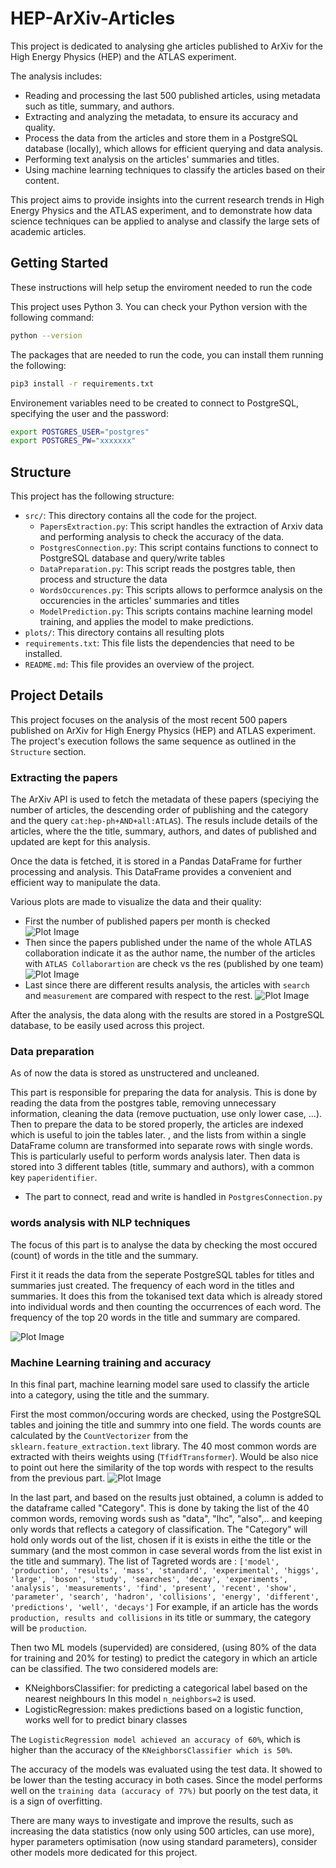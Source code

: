 # HEP-ArXiv-Articles

This project is dedicated to analysing ghe articles published to ArXiv for the High Energy Physics (HEP) and the ATLAS experiment.

The analysis includes:

- Reading and processing the last 500 published articles, using metadata such as title, summary, and authors.
- Extracting and analyzing the metadata, to ensure its accuracy and quality.
- Process the data from the articles and store them in a PostgreSQL database (locally), which allows for efficient querying and data analysis.
- Performing text analysis on the articles' summaries and titles.
- Using machine learning techniques to classify the articles based on their content.

This project aims to provide insights into the current research trends in High Energy Physics and the ATLAS experiment, and to demonstrate how data science techniques can be applied to analyse and classify the large sets of academic articles.


## Getting Started

These instructions will help setup the enviroment needed to run the code

This project uses Python 3. You can check your Python version with the following command:

```bash
python --version
```
The packages that are needed to run the code, you can install them running the following:

```bash
pip3 install -r requirements.txt
```
Environement variables need to be created to connect to PostgreSQL, specifying the user and the password:
```bash
export POSTGRES_USER="postgres"
export POSTGRES_PW="xxxxxxx"
```

## Structure

This project has the following structure:

- `src/`: This directory contains all the code for the project.
  - `PapersExtraction.py`: This script handles the extraction of Arxiv data and performing analysis to check the accuracy of the data.
  - `PostgresConnection.py`: This script contains functions to connect to PostgreSQL database and query/write tables 
  - `DataPreparation.py`: This script reads the postgres table, then process and structure the data 
  - `WordsOccurences.py`: This scripts allows to performce analysis on the occurencies in the articles' summaries and titles
  - `ModelPrediction.py`: This scripts contains machine learning model training, and applies the model to make predictions.
- `plots/`: This directory contains all resulting plots
- `requirements.txt`: This file lists the dependencies that need to be installed.
- `README.md`: This file provides an overview of the project.

## Project Details

This project focuses on the analysis of the most recent 500 papers published on ArXiv for High Energy Physics (HEP) and ATLAS experiment. The project's execution follows the same sequence as outlined in the `Structure` section.

### Extracting the papers
The ArXiv API is used to fetch the metadata of these papers (speciying the number of articles, the descending order of publishing and the category and the query `cat:hep-ph+AND+all:ATLAS`). The resuls include details of the articles, where the the title, summary, authors, and dates of published and updated are kept for this analysis.

Once the data is fetched, it is stored in a Pandas DataFrame for further processing and analysis. This DataFrame provides a convenient and efficient way to manipulate the data.

Various plots are made to visualize the data and their quality:
- First the number of published papers per month is checked
![Plot Image](plots/NumberOfPapers.png)
- Then since the papers published under the name of the whole ATLAS collaboration indicate it as the author name, the number of the articles with `ATLAS Collaborartion` are check vs the res (published by one team)
![Plot Image](plots/Authors.png)
- Last since there are different results analysis, the articles with `search` and `measurement` are compared with respect to the rest. 
![Plot Image](plots/Results.png)

After the analysis, the data along with the results are stored in a PostgreSQL database, to be easily used across this project.

### Data preparation
As of now the data is stored as unstructered and uncleaned.

This part is responsible for preparing the data for analysis. This is done by reading the data from the postgres table, removing unnecessary information, cleaning the data (remove puctuation, use only lower case, ...).
Then to prepare the data to be stored properly, the articles are indexed which is useful to join the tables later.
, and the lists from within a single DataFrame column  are transformed into separate rows with single words. This is particularly useful to perform words analysis later. 
Then data is stored into 3 different tables (title, summary and authors), with a common key `paperidentifier`.

- The part to connect, read and write is handled in `PostgresConnection.py` 

### words analysis with NLP techniques
The focus of this part is to analyse the data by checking the most occured (count) of words in the title and the summary.

First it it reads the data from the seperate PostgreSQL tables for titles and summaries just created.
The frequency of each word in the titles and summaries. It does this from the tokanised text data which is already stored into individual words and then counting the occurrences of each word.
The frequency of the top 20 words in the title and summary are compared.

![Plot Image](plots/Top20words.png)

### Machine Learning training and accuracy
In this final part, machine learning model sare used to classify the article into a category, using the title and the summary.

First the most common/occuring words are checked, using the PostgreSQL tables and joining the title and summry into one field.
The words counts are calculated by the `CountVectorizer` from the `sklearn.feature_extraction.text` library. 
The 40 most common words are extracted with theirs weights using (`TfidfTransformer`). Would be also nice to point out here the similarity of the top words with respect to the results from the previous part.
![Plot Image](plots/Top40FromCountVectorizer.png)

In the last part, and based on the results just obtained, a column is added to the dataframe called "Category".
This is done by taking the list of the 40 common words, removing words sush as "data", "lhc", "also",.. and keeping only words that reflects a category of classification. The "Category" will hold only words out of the list, chosen if it is exists in eithe the title or the summary (and the most common in case several words from the list exist in the title and summary).
The list of Tagreted words are : `['model', 'production', 'results', 'mass', 'standard', 'experimental', 'higgs', 'large', 'boson', 'study', 'searches', 'decay', 'experiments', 'analysis', 'measurements', 'find', 'present', 'recent', 'show', 'parameter', 'search', 'hadron', 'collisions', 'energy', 'different', 'predictions', 'well', 'decays']`
For example, if an article has the words `production, results and collisions` in its title or summary, the category will be `production`.

Then two ML models (supervided) are considered, (using 80% of the data for training and 20% for testing) to predict the category in which an article can be classified. 
The two considered models are:
- KNeighborsClassifier: for predicting a categorical label based on the nearest neighbours
  In this model `n_neighbors=2` is used. 
- LogisticRegression: makes predictions based on a logistic function, works well for to predict binary classes

The `LogisticRegression model achieved an accuracy of 60%`, which is higher than the accuracy of the `KNeighborsClassifier which is 50%`.

The accuracy of the models was evaluated using the test data. It showed to be lower than the testing accuracy in both cases. Since the model performs well on the `training data (accuracy of 77%)` but poorly on the test data, it is a sign of overfitting.

There are many ways to investigate and improve the results, such as increasing the data statistics (now only using 500 articles, can use more), hyper parameters optimisation (now using standard parameters), consider other models more dedicated for this project.   
 


